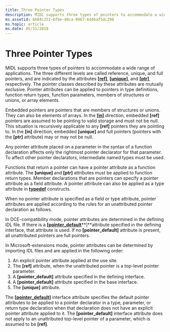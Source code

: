 ```yaml
---
title: Three Pointer Types
description: MIDL supports three types of pointers to accommodate a wide range of applications.
ms.assetid: 6684c252-6fbe-49ca-9967-6d4baf5dc298
ms.topic: article
ms.date: 05/31/2018
---
```


# Three Pointer Types

MIDL supports three types of pointers to accommodate a wide range of applications. The three different levels are called reference, unique, and full pointers, and are indicated by the attributes **\[**[**ref**](/windows/desktop/Midl/ref)**\]**, **\[**[**unique**](/windows/desktop/Midl/unique)**\]**, and **\[**[**ptr**](/windows/desktop/Midl/ptr)**\]**, respectively. The pointer classes described by these attributes are mutually exclusive. Pointer attributes can be applied to pointers in type definitions, function return types, function parameters, members of structures or unions, or array elements.

Embedded pointers are pointers that are members of structures or unions. They can also be elements of arrays. In the **\[**[**in**](/windows/desktop/Midl/in)**\]** direction, embedded **\[ref\]** pointers are assumed to be pointing to valid storage and must not be null. This situation is recursively applicable to any **\[ref\]** pointers they are pointing to. In the **\[in\]** direction, embedded **\[unique\]** and full pointers (pointers with the **\[ptr\]** attribute) may or may not be null.

Any pointer attribute placed on a parameter in the syntax of a function declaration affects only the rightmost pointer declarator for that parameter. To affect other pointer declarators, intermediate named types must be used.

Functions that return a pointer can have a pointer attribute as a function attribute. The **\[unique\]** and **\[ptr\]** attributes must be applied to function return types. Member declarations that are pointers can specify a pointer attribute as a field attribute. A pointer attribute can also be applied as a type attribute in [**typedef**](/windows/desktop/Midl/typedef) constructs.

When no pointer attribute is specified as a field or type attribute, pointer attributes are applied according to the rules for an unattributed pointer declaration as follows.

In DCE-compatibility mode, pointer attributes are determined in the defining IDL file. If there is a **\[**[**pointer\_default**](/windows/desktop/Midl/pointer-default)**\]**attribute specified in the defining interface, that attribute is used. If no **\[pointer\_default\]** attribute is present, all unattributed pointers are full pointers.

In Microsoft-extensions mode, pointer attributes can be determined by importing IDL files and are applied in the following order:

1.  An explicit pointer attribute applied at the use site.
2.  The **\[ref\]** attribute, when the unattributed pointer is a top-level pointer parameter.
3.  A **\[pointer\_default\]** attribute specified in the defining interface.
4.  A **\[pointer\_default\]** attribute specified in the base interface.
5.  The **\[unique\]** attribute.

The **\[**[**pointer\_default**](/windows/desktop/Midl/pointer-default)**\]** interface attribute specifies the default pointer attributes to be applied to a pointer declarator in a type, parameter, or return type declaration when that declaration does not have an explicit pointer attribute applied to it. The **\[pointer\_default\]** interface attribute does not apply to an unattributed top-level pointer of a parameter, which is assumed to be **\[ref\]**.

 

 
